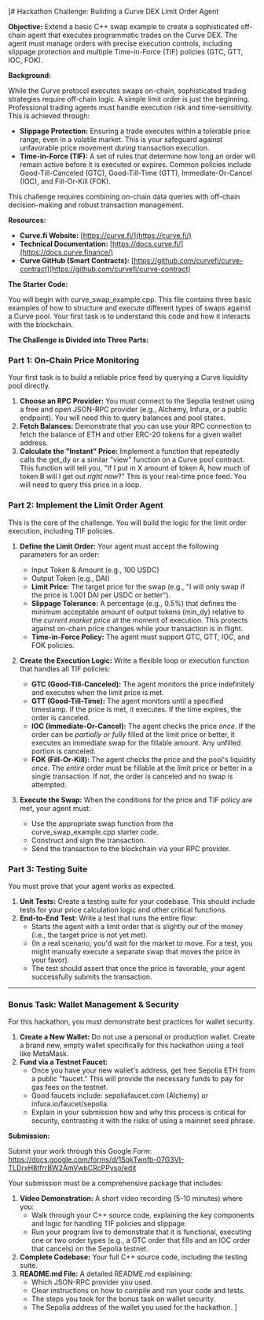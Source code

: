 [# Hackathon Challenge: Building a Curve DEX Limit Order Agent

**Objective:** Extend a basic C++ swap example to create a sophisticated off-chain agent that executes programmatic trades on the Curve DEX. The agent must manage orders with precise execution controls, including slippage protection and multiple Time-in-Force (TIF) policies (GTC, GTT, IOC, FOK).

**Background:**

While the Curve protocol executes swaps on-chain, sophisticated trading strategies require off-chain logic. A simple limit order is just the beginning. Professional trading agents must handle execution risk and time-sensitivity. This is achieved through:

*   **Slippage Protection:** Ensuring a trade executes within a tolerable price range, even in a volatile market. This is your safeguard against unfavorable price movement *during* transaction execution.
*   **Time-in-Force (TIF):** A set of rules that determine how long an order will remain active before it is executed or expires. Common policies include Good-Till-Canceled (GTC), Good-Till-Time (GTT), Immediate-Or-Cancel (IOC), and Fill-Or-Kill (FOK).

This challenge requires combining on-chain data queries with off-chain decision-making and robust transaction management.

**Resources:**

*   **Curve.fi Website:** [https://curve.fi/](https://curve.fi/)
*   **Technical Documentation:** [https://docs.curve.fi/](https://docs.curve.finance/)
*   **Curve GitHub (Smart Contracts):** [https://github.com/curvefi/curve-contract](https://github.com/curvefi/curve-contract)

**The Starter Code:**

You will begin with curve_swap_example.cpp. This file contains three basic examples of how to structure and execute different types of swaps against a Curve pool. Your first task is to understand this code and how it interacts with the blockchain.

**The Challenge is Divided into Three Parts:**

### Part 1: On-Chain Price Monitoring

Your first task is to build a reliable price feed by querying a Curve liquidity pool directly.

1.  **Choose an RPC Provider:** You must connect to the Sepolia testnet using a free and open JSON-RPC provider (e.g., Alchemy, Infura, or a public endpoint). You will need this to query balances and pool states.
2.  **Fetch Balances:** Demonstrate that you can use your RPC connection to fetch the balance of ETH and other ERC-20 tokens for a given wallet address.
3.  **Calculate the "Instant" Price:** Implement a function that repeatedly calls the get_dy or a similar "view" function on a Curve pool contract. This function will tell you, "If I put in X amount of token A, how much of token B will I get out *right now*?" This is your real-time price feed. You will need to query this price in a loop.

### Part 2: Implement the Limit Order Agent

This is the core of the challenge. You will build the logic for the limit order execution, including TIF policies.

1.  **Define the Limit Order:** Your agent must accept the following parameters for an order:
    *   Input Token & Amount (e.g., 100 USDC)
    *   Output Token (e.g., DAI)
    *   **Limit Price:** The target price for the swap (e.g., "I will only swap if the price is 1.001 DAI per USDC or better").
    *   **Slippage Tolerance:** A percentage (e.g., 0.5%) that defines the minimum acceptable amount of output tokens (min_dy) relative to the *current market price* at the moment of execution. This protects against on-chain price changes while your transaction is in flight.
    *   **Time-in-Force Policy:** The agent must support GTC, GTT, IOC, and FOK policies.

2.  **Create the Execution Logic:** Write a flexible loop or execution function that handles all TIF policies:
    *   **GTC (Good-Till-Canceled):** The agent monitors the price indefinitely and executes when the limit price is met.
    *   **GTT (Good-Till-Time):** The agent monitors until a specified timestamp. If the price is met, it executes. If the time expires, the order is canceled.
    *   **IOC (Immediate-Or-Cancel):** The agent checks the price *once*. If the order can be *partially or fully* filled at the limit price or better, it executes an immediate swap for the fillable amount. Any unfilled portion is canceled.
    *   **FOK (Fill-Or-Kill):** The agent checks the price and the pool's liquidity *once*. The *entire* order must be fillable at the limit price or better in a single transaction. If not, the order is canceled and no swap is attempted.

3.  **Execute the Swap:** When the conditions for the price and TIF policy are met, your agent must:
    *   Use the appropriate swap function from the curve_swap_example.cpp starter code.
    *   Construct and sign the transaction.
    *   Send the transaction to the blockchain via your RPC provider.

### Part 3: Testing Suite

You must prove that your agent works as expected.

1.  **Unit Tests:** Create a testing suite for your codebase. This should include tests for your price calculation logic and other critical functions.
2.  **End-to-End Test:** Write a test that runs the entire flow:
    *   Starts the agent with a limit order that is slightly *out* of the money (i.e., the target price is not yet met).
    *   (In a real scenario, you'd wait for the market to move. For a test, you might manually execute a separate swap that moves the price in your favor).
    *   The test should assert that once the price is favorable, your agent successfully submits the transaction.

---

### **Bonus Task: Wallet Management & Security**

For this hackathon, you must demonstrate best practices for wallet security.

1.  **Create a New Wallet:** Do not use a personal or production wallet. Create a brand new, empty wallet specifically for this hackathon using a tool like MetaMask.
2.  **Fund via a Testnet Faucet:**
    *   Once you have your new wallet's address, get free Sepolia ETH from a public "faucet." This will provide the necessary funds to pay for gas fees on the testnet.
    *   Good faucets include: sepoliafaucet.com (Alchemy) or infura.io/faucet/sepolia.
    *   Explain in your submission how and why this process is critical for security, contrasting it with the risks of using a mainnet seed phrase.

**Submission:**

Submit your work through this Google Form: https://docs.google.com/forms/d/1SqkTwnfb-07G3VI-TLDrxH8tfrrBW2AmVwbCRcPPyso/edit

Your submission must be a comprehensive package that includes:

1.  **Video Demonstration:** A short video recording (5-10 minutes) where you:
    *   Walk through your C++ source code, explaining the key components and logic for handling TIF policies and slippage.
    *   Run your program live to demonstrate that it is functional, executing one or two order types (e.g., a GTC order that fills and an IOC order that cancels) on the Sepolia testnet.
2.  **Complete Codebase:** Your full C++ source code, including the testing suite.
3.  **README.md File:** A detailed README.md explaining:
    *   Which JSON-RPC provider you used.
    *   Clear instructions on how to compile and run your code and tests.
    *   The steps you took for the bonus task on wallet security.
    *   The Sepolia address of the wallet you used for the hackathon.
]